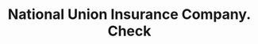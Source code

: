 ---
doi: 10.7916/D8BV8TKB
date_other: '1913'
date_other_textual: '1913'
form: printed ephemera
genre:
- Checks (bank checks)
name:
- National Union Insurance Company
object_in_context_url: https://biggert.cul.columbia.edu/items/view/ave_biggert_00102
subject_hierarchical_geographic:
- Washington, District of Columbia, United States
subject_name:
- National Union Insurance Company
title: National Union Insurance Company. Check
sort_title: National Union Insurance Company. Check
call_number: ave_biggert_00102
coordinates:
- 38.90472222222222,-77.01638888888888
pid: ave_biggert_00102
identifiers: ave_biggert_00102
thumbnail: https://derivativo-2.library.columbia.edu/iiif/2/ldpd:342953/full/!256,256/0/native.jpg
permalink: "/biggert/ave_biggert_00102/"
layout: iiif-image-page
---